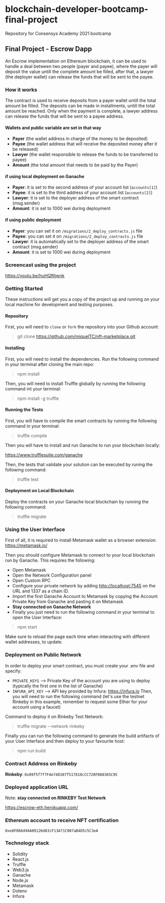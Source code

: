 # blockchain-developer-bootcamp-final-project

Repository for Consensys Academy 2021 bootcamp

## Final Project - Escrow Dapp

An Escrow implementation on Ethereum blockchain, it can be used to handle a deal between two people (payer and payee), where the payer will deposit the value untill the complete amount be filled, after that, a lawyer (the deployer wallet) can release the funds that will be sent to the payee.

### How it works

The contract is used to receive deposits from a payer wallet untill the total amount be filled. The deposits can be made in installments, untill the total amount be reached. Only when the payment is complete, a lawyer address can release the funds that will be sent to a payee address.

#### Wallets and public variable are set in that way

- **Payer** (the wallet address in charge of the money to be deposited)
- **Payee** (the wallet address that will receive the deposited money after it be released)
- **Lawyer** (the wallet responsible to release the funds to be transferred to payee)
- **Amount** (the total amount that needs to be paid by the Payer)

#### if using local deployment on Ganache

- **Payer**: it is set to the second address of your account list (`accounts[1]`)
- **Payee**: it is set to the third address of your account list (`accounts[2]`)
- **Lawyer**: it is set to the deployer address of the smart contract (msg.sender)
- **Amount**: it is set to 1000 wei during deployment

#### if using public deployment

- **Payer**: you can set it on `/migrations/2_deploy_contracts.js` file
- **Payee**: you can set it on `/migrations/2_deploy_contracts.js` file
- **Lawyer**: it is automatically set to the deployer address of the smart contract (msg.sender)
- **Amount**: it is set to 1000 wei during deployment

### Screencast using the project

<https://youtu.be/huHQftIjwnk>

### Getting Started

These instructions will get you a copy of the project up and running on your local machine for development and testing purposes.

#### Repository

First, you will need to `clone` or `fork` the repository into your Github account:

> git clone <https://github.com/miquelTC/nft-marketplace.git>

#### Installing

First, you will need to install the dependencies. Run the following command in your terminal after cloning the main repo:

> npm install

Then, you will need to install Truffle globally by running the following command int your terminal:

> npm install -g truffle

#### Running the Tests

First, you will have to compile the smart contracts by running the following command in your terminal:

> truffle compile

Then you will have to install and run Ganache to run your blockchain locally:

<https://www.trufflesuite.com/ganache>

Then, the tests that validate your solution can be executed by runing the following command:

> truffle test

#### Deployment on Local Blockchain

Deploy the contracts on your Ganache local blockchain by running the following command:

> truffle migrate

### Using the User Interface

First of all, it is required to install Metamask wallet as a browser extension: <https://metamask.io/>

Then you should configure Metamask to connect to your local blockchain run by Ganache. This requires the following:

- Open Metamask
- Open the Network Configuration panel
- Open Custom RPC
- Configure your private network by adding <http://localhost:7545> on the URL and 1337 as a chain ID.
- Import the first Ganache Account to Metamask by copying the Account Private Key from Ganache and pasting it on Metamask
- **Stay connected on Ganache Network**
- Finally you just need to run the following command in your terminal to open the User Interface:

> npm start

Make sure to reload the page each time when interacting with different wallet addresses, to update.

### Deployment on Public Network

In order to deploy your smart contract, you must create your .env file and specify:

- `PRIVATE_KEYS` --> Private Key of the account you are using to deploy (typically the first one in the list of Ganache)
- `INFURA_API_KEY` --> API key provided by Infura: <https://infura.io>
Then, you will need to run the following command (let's use the testnet Rinkeby in this example, remember to request some Ether for your account using a faucet)

Command to deploy it on Rinkeby Test Network:

> truffle migrate --network rinkeby

Finally you can run the following command to generate the build artifacts of your User Interface and then deploy to your favourite host:

> npm run build

### Contract Address on Rinkeby

**Rinkeby**: `0x89f5f7f7F4e748107f517810cCC720F088365C95`

### Deployed application URL

Note: **stay connected on RINKEBY Test Network**

<https://escrow-eth.herokuapp.com/>

### Ethereum account to receive NFT certification

`0xe8F866494A09126d83cF13A71C007aB4D5c5C3eA`

### Technology stack

- Solidity
- React.js
- Truffle
- Web3.js
- Ganache
- Node.js
- Metamask
- Dotenv
- Infura

